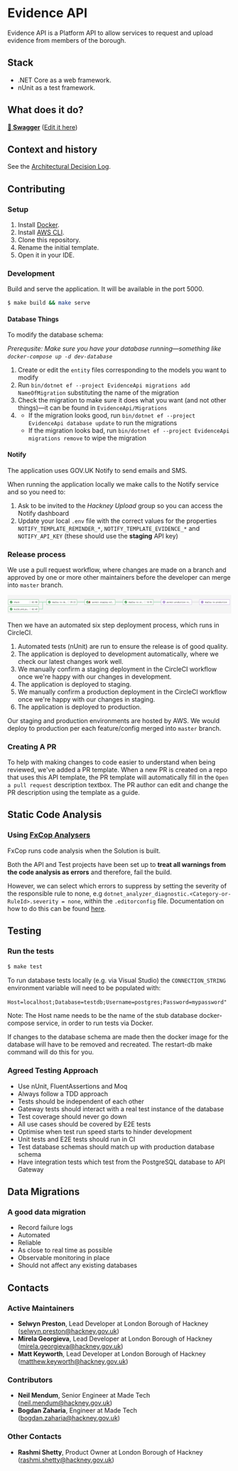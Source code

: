 # Evidence API

Evidence API is a Platform API to allow services to request and upload evidence from members of the borough.

## Stack

-   .NET Core as a web framework.
-   nUnit as a test framework.

## What does it do?

[**🚀 Swagger**](https://app.swaggerhub.com/apis-docs/Hackney/evidence-api/1.0.0) ([Edit it here](https://app.swaggerhub.com/apis/Hackney/evidence-api/1.0.0))

## Context and history

See the [Architectural Decision Log](/docs/adr).

## Contributing

### Setup

1. Install [Docker][docker-download].
2. Install [AWS CLI][aws-cli].
3. Clone this repository.
4. Rename the initial template.
5. Open it in your IDE.

### Development

Build and serve the application. It will be available in the port 5000.

```sh
$ make build && make serve
```

#### Database Things

To modify the database schema:

_Prerequsite: Make sure you have your database running—something like `docker-compose up -d dev-database`_

1. Create or edit the `entity` files corresponding to the models you want to modify
2. Run `bin/dotnet ef --project EvidenceApi migrations add NameOfMigration`  substituting the name of the migration
3. Check the migration to make sure it does what you want (and not other things)—it can be found in `EvidenceApi/Migrations`
4.
    - If the migration looks good, run `bin/dotnet ef --project EvidenceApi database update`  to run the migrations
    - If the migration looks bad, run `bin/dotnet ef --project EvidenceApi migrations remove` to wipe the migration

#### Notify

The application uses GOV.UK Notify to send emails and SMS.

When running the application locally we make calls to the Notify service and so you need to:
1. Ask to be invited to the _Hackney Upload_ group so you can access the Notify dashboard
2. Update your local `.env` file with the correct values for the properties `NOTIFY_TEMPLATE_REMINDER_*`, `NOTIFY_TEMPLATE_EVIDENCE_*` and `NOTIFY_API_KEY` (these should use the **staging** API key)

### Release process

We use a pull request workflow, where changes are made on a branch and approved by one or more other maintainers before the developer can merge into `master` branch.

![Circle CI Workflow Example](docs/circle_ci_workflow.png)

Then we have an automated six step deployment process, which runs in CircleCI.

1. Automated tests (nUnit) are run to ensure the release is of good quality.
2. The application is deployed to development automatically, where we check our latest changes work well.
3. We manually confirm a staging deployment in the CircleCI workflow once we're happy with our changes in development.
4. The application is deployed to staging.
5. We manually confirm a production deployment in the CircleCI workflow once we're happy with our changes in staging.
6. The application is deployed to production.

Our staging and production environments are hosted by AWS. We would deploy to production per each feature/config merged into `master` branch.

### Creating A PR

To help with making changes to code easier to understand when being reviewed, we've added a PR template.
When a new PR is created on a repo that uses this API template, the PR template will automatically fill in the `Open a pull request` description textbox.
The PR author can edit and change the PR description using the template as a guide.

## Static Code Analysis

### Using [FxCop Analysers](https://www.nuget.org/packages/Microsoft.CodeAnalysis.FxCopAnalyzers)

FxCop runs code analysis when the Solution is built.

Both the API and Test projects have been set up to **treat all warnings from the code analysis as errors** and therefore, fail the build.

However, we can select which errors to suppress by setting the severity of the responsible rule to none, e.g `dotnet_analyzer_diagnostic.<Category-or-RuleId>.severity = none`, within the `.editorconfig` file.
Documentation on how to do this can be found [here](https://docs.microsoft.com/en-us/visualstudio/code-quality/use-roslyn-analyzers?view=vs-2019).

## Testing

### Run the tests

```sh
$ make test
```

To run database tests locally (e.g. via Visual Studio) the `CONNECTION_STRING` environment variable will need to be populated with:

`Host=localhost;Database=testdb;Username=postgres;Password=mypassword"`

Note: The Host name needs to be the name of the stub database docker-compose service, in order to run tests via Docker.

If changes to the database schema are made then the docker image for the database will have to be removed and recreated. The restart-db make command will do this for you.

### Agreed Testing Approach

-   Use nUnit, FluentAssertions and Moq
-   Always follow a TDD approach
-   Tests should be independent of each other
-   Gateway tests should interact with a real test instance of the database
-   Test coverage should never go down
-   All use cases should be covered by E2E tests
-   Optimise when test run speed starts to hinder development
-   Unit tests and E2E tests should run in CI
-   Test database schemas should match up with production database schema
-   Have integration tests which test from the PostgreSQL database to API Gateway

## Data Migrations

### A good data migration

-   Record failure logs
-   Automated
-   Reliable
-   As close to real time as possible
-   Observable monitoring in place
-   Should not affect any existing databases

## Contacts

### Active Maintainers

-   **Selwyn Preston**, Lead Developer at London Borough of Hackney (selwyn.preston@hackney.gov.uk)
-   **Mirela Georgieva**, Lead Developer at London Borough of Hackney (mirela.georgieva@hackney.gov.uk)
-   **Matt Keyworth**, Lead Developer at London Borough of Hackney (matthew.keyworth@hackney.gov.uk)

### Contributors

-   **Neil Mendum**, Senior Engineer at Made Tech (neil.mendum@hackney.gov.uk)
-   **Bogdan Zaharia**, Engineer at Made Tech (bogdan.zaharia@hackney.gov.uk)

### Other Contacts

-   **Rashmi Shetty**, Product Owner at London Borough of Hackney (rashmi.shetty@hackney.gov.uk)

[docker-download]: https://www.docker.com/products/docker-desktop
[universal-housing-simulator]: https://github.com/LBHackney-IT/lbh-universal-housing-simulator
[made-tech]: https://madetech.com/
[aws-cli]: https://aws.amazon.com/cli/
